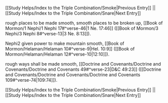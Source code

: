 [[Study Helps/Index to the Triple Combination/Smoke|Previous Entry]]  ||  [[Study Helps/Index to the Triple Combination/Snare|Next Entry]]

 rough places to be made smooth, smooth places to be broken up, [[Book of Mormon/1 Nephi/1 Nephi 17#^verse-46|1 Ne. 17:46]] ([[Book of Mormon/3 Nephi/3 Nephi 8#^verse-13|3 Ne. 8:13]]).

 Nephi2 given power to make mountain smooth, [[Book of Mormon/Helaman/Helaman 10#^verse-9|Hel. 10:9]] ([[Book of Mormon/Helaman/Helaman 12#^verse-10|12:10]]).

 rough ways shall be made smooth, [[Doctrine and Covenants/Doctrine and Covenants/Doctrine and Covenants 49#^verse-23|D&C 49:23]] ([[Doctrine and Covenants/Doctrine and Covenants/Doctrine and Covenants 109#^verse-74|109:74]]).

[[Study Helps/Index to the Triple Combination/Smoke|Previous Entry]]  ||  [[Study Helps/Index to the Triple Combination/Snare|Next Entry]]